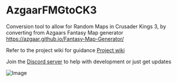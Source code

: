 # AzgaarFMGtoCK3
Conversion tool to allow for Random Maps in Crusader Kings 3, by converting from Azgaars Fantasy Map generator https://azgaar.github.io/Fantasy-Map-Generator/






Refer to the project wiki for guidance
[Project wiki ](https://github.com/niefia/AzgaarFMGtoCK3/wiki/Official-Azgaar-to-CK3-Converter-Guide)



Join the [Discord server](https://discord.gg/UrXnsbDRad) to help with development or just get updates




![Image](https://cdn.discordapp.com/attachments/1074438094813671464/1075816311088762880/image.png)


